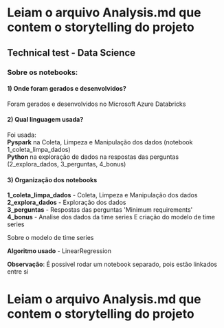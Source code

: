 # Leiam o arquivo Analysis.md que contem o storytelling do projeto

## Technical test - Data Science

### Sobre os notebooks:

#### 1) Onde foram gerados e desenvolvidos?

Foram gerados e desenvolvidos no Microsoft Azure Databricks

#### 2) Qual linguagem usada?

Foi usada:\
  **Pyspark** na Coleta, Limpeza e Manipulação dos dados (notebook 1_coleta_limpa_dados)\
  **Python** na exploração de dados na respostas das perguntas (2_explora_dados, 3_perguntas, 4_bonus)

#### 3) Organização dos notebooks

**1_coleta_limpa_dados** - Coleta, Limpeza e Manipulação dos dados\
**2_explora_dados** - Exploração dos dados\
**3_perguntas** - Respostas das perguntas 'Minimum requirements'\
**4_bonus** - Analise dos dados da time series E criação do modelo de time series

Sobre o modelo de time series

**Algoritmo usado** - LinearRegression


**Observação**: É possivel rodar um notebook separado, pois estão linkados entre si


# Leiam o arquivo Analysis.md que contem o storytelling do projeto
